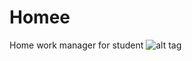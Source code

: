 # Homee
Home work manager for student
![alt tag](http://i63.tinypic.com/2d2eudu.png "Homee splash screen")
